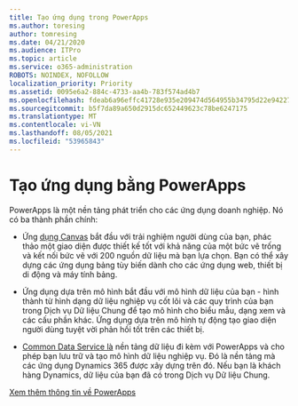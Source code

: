 ```yaml
---
title: Tạo ứng dụng trong PowerApps
ms.author: toresing
author: tomresing
ms.date: 04/21/2020
ms.audience: ITPro
ms.topic: article
ms.service: o365-administration
ROBOTS: NOINDEX, NOFOLLOW
localization_priority: Priority
ms.assetid: 0095e6a2-884c-4733-aa4b-783f574ad4b7
ms.openlocfilehash: fdeab6a96effc41728e935e209474d564955b34795d22e94227ca741368462b6
ms.sourcegitcommit: b5f7da89a650d2915dc652449623c78be6247175
ms.translationtype: MT
ms.contentlocale: vi-VN
ms.lasthandoff: 08/05/2021
ms.locfileid: "53965843"
---
```

# <a name="create-apps-with-powerapps"></a>Tạo ứng dụng bằng PowerApps

PowerApps là một nền tảng phát triển cho các ứng dụng doanh nghiệp. Nó có ba thành phần chính: 
  
- Ứng [dụng Canvas](https://go.microsoft.com/fwlink/?linkid=874495) bắt đầu với trải nghiệm người dùng của bạn, phác thảo một giao diện được thiết kế tốt với khả năng của một bức vẽ trống và kết nối bức vẽ với 200 nguồn dữ liệu mà bạn lựa chọn. Bạn có thể xây dựng các ứng dụng bảng tùy biến dành cho các ứng dụng web, thiết bị di động và máy tính bảng. 
    
- [](https://go.microsoft.com/fwlink/?linkid=874496) Ứng dụng dựa trên mô hình bắt đầu với mô hình dữ liệu của bạn - hình thành từ hình dạng dữ liệu nghiệp vụ cốt lõi và các quy trình của bạn trong Dịch vụ Dữ liệu Chung để tạo mô hình cho biểu mẫu, dạng xem và các cấu phần khác. Ứng dụng dựa trên mô hình tự động tạo giao diện người dùng tuyệt vời phản hồi tốt trên các thiết bị. 
    
- [Common Data Service là](https://go.microsoft.com/fwlink/?linkid=874497) nền tảng dữ liệu đi kèm với PowerApps và cho phép bạn lưu trữ và tạo mô hình dữ liệu nghiệp vụ. Đó là nền tảng mà các ứng dụng Dynamics 365 được xây dựng trên đó. Nếu bạn là khách hàng Dynamics, dữ liệu của bạn đã có trong Dịch vụ Dữ liệu Chung. 
    
[Xem thêm thông tin về PowerApps](https://go.microsoft.com/fwlink/?linkid=874498)
  

